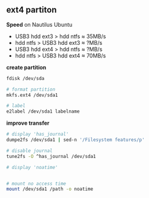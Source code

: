 ext4 partiton
---

**Speed**
on Nautilus Ubuntu  
- USB3 hdd ext3 > hdd ntfs ≈ 35MB/s
- hdd ntfs > USB3 hdd ext3 ≈ ?MB/s
- USB3 hdd ext4 > hdd ntfs ≈ ?MB/s
- hdd ntfs > USB3 hdd ext4 ≈ 70MB/s

**create partition**
```bash
fdisk /dev/sda

# format partition
mkfs.ext4 /dev/sda1

# label
e2label /dev/sda1 labelname
```

**improve transfer**
```bash
# display 'has_journal'
dumpe2fs /dev/sda1 | sed-n '/Filesystem features/p'

# disable journal
tune2fs -O ^has_journal /dev/sda1

# display 'noatime'


# mount no access time
mount /dev/sda1 /path -o noatime
```
